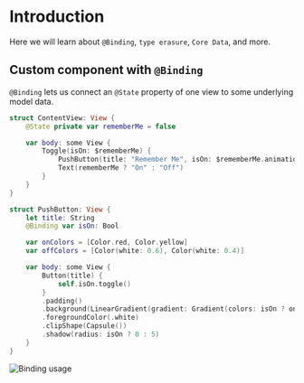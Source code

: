 # Introduction

Here we will learn about `@Binding`, `type erasure`, `Core Data`, and more.

## Custom component with `@Binding`

`@Binding` lets us connect an `@State` property of one view to some underlying model data.

```swift
struct ContentView: View {
    @State private var rememberMe = false

    var body: some View {
        Toggle(isOn: $rememberMe) {
            PushButton(title: "Remember Me", isOn: $rememberMe.animation())
            Text(rememberMe ? "On" : "Off")
        }
    }
}

struct PushButton: View {
    let title: String
    @Binding var isOn: Bool

    var onColors = [Color.red, Color.yellow]
    var offColors = [Color(white: 0.6), Color(white: 0.4)]

    var body: some View {
        Button(title) {
            self.isOn.toggle()
        }
        .padding()
        .background(LinearGradient(gradient: Gradient(colors: isOn ? onColors : offColors), startPoint: .top, endPoint: .bottom))
        .foregroundColor(.white)
        .clipShape(Capsule())
        .shadow(radius: isOn ? 0 : 5)
    }
}
```

![Binding usage](https://media.giphy.com/media/IbkflevgKCUeiupyGE/giphy.gif)

